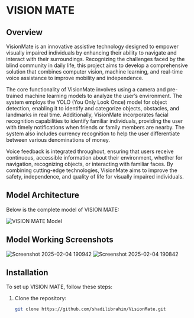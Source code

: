 # VISION MATE

## Overview
VisionMate is an innovative assistive technology designed to empower visually impaired 
individuals by enhancing their ability to navigate and interact with their surroundings. 
Recognizing the challenges faced by the blind community in daily life, this project aims to develop 
a comprehensive solution that combines computer vision, machine learning, and real-time voice 
assistance to improve mobility and independence. 
 
The core functionality of VisionMate involves using a camera and pre-trained machine learning 
models to analyze the user’s environment. The system employs the YOLO (You Only Look Once) 
model for object detection, enabling it to identify and categorize objects, obstacles, and landmarks 
in real time. Additionally, VisionMate incorporates facial recognition capabilities to identify 
familiar individuals, providing the user with timely notifications when friends or family members 
are nearby. The system also includes currency recognition to help the user differentiate between 
various denominations of money. 
 
Voice feedback is integrated throughout, ensuring that users receive continuous, accessible 
information about their environment, whether for navigation, recognizing objects, or interacting 
with familiar faces. By combining cutting-edge technologies, VisionMate aims to improve the 
safety, independence, and quality of life for visually impaired individuals.

## Model Architecture
Below is the complete model of VISION MATE:

![VISION MATE Model](https://github.com/user-attachments/assets/17078ca5-b9c6-4d42-b65c-580805e6fb10)

## Model Working Screenshots 
![Screenshot 2025-02-04 190942](https://github.com/user-attachments/assets/d329aa63-c575-4eb6-b771-1d5e0b8e30e9)
![Screenshot 2025-02-04 190842](https://github.com/user-attachments/assets/3a65dc3b-5724-455c-9b22-3daa46571557)


## Installation
To set up VISION MATE, follow these steps:
1. Clone the repository:
   ```sh
   git clone https://github.com/shadilibrahim/VisionMate.git
